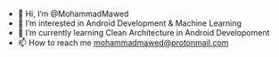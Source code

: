 - 👋 Hi, I’m @MohammadMawed
- 👀 I’m interested in Android Development & Machine Learning
- 🌱 I’m currently learning Clean Architecture in Android Developoment
- 📫 How to reach me mohammadmawed@protonmail.com
  
<!---
MohammadMawed/MohammadMawed is a ✨ special ✨ repository because its `README.md` (this file) appears on your GitHub profile.
You can click the Preview link to take a look at your changes.
--->
